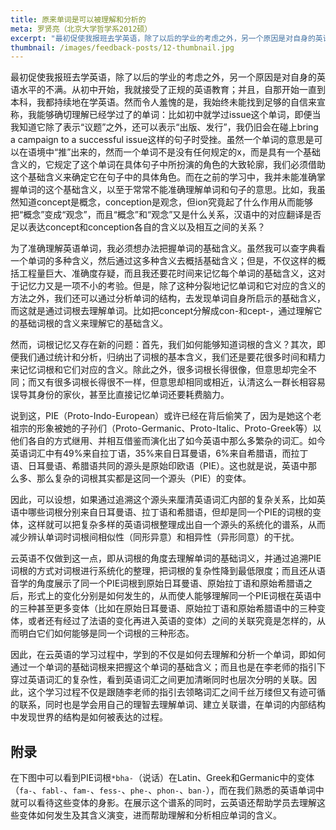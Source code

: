 ```yaml
---
title: 原来单词是可以被理解和分析的
meta: 罗贤亮（北京大学哲学系2012硕）
excerpt: "最初促使我报班去学英语，除了以后的学业的考虑之外，另一个原因是对自身的英语水平的不满。从初中开始，我就接受了正规的英语教育；并且，自那开始一直到本科，我都持续地在学英语。"
thumbnail: /images/feedback-posts/12-thumbnail.jpg
---
```


最初促使我报班去学英语，除了以后的学业的考虑之外，另一个原因是对自身的英语水平的不满。从初中开始，我就接受了正规的英语教育；并且，自那开始一直到本科，我都持续地在学英语。然而令人羞愧的是，我始终未能找到足够的自信来宣称，我能够确切理解已经学过了的单词：比如初中就学过issue这个单词，即便当我知道它除了表示“议题”之外，还可以表示“出版、发行”，我仍旧会在碰上bring a campaign to a successful issue这样的句子时受挫。虽然一个单词的意思是可以在语境中“推”出来的，然而一个单词不是没有任何规定的x，而是具有一个基础含义的，它规定了这个单词在具体句子中所扮演的角色的大致轮廓，我们必须借助这个基础含义来确定它在句子中的具体角色。而在之前的学习中，我并未能准确掌握单词的这个基础含义，以至于常常不能准确理解单词和句子的意思。比如，我虽然知道concept是概念，conception是观念，但ion究竟起了什么作用从而能够把“概念”变成“观念”，而且“概念”和“观念”又是什么关系，汉语中的对应翻译是否足以表达concept和conception各自的含义以及相互之间的关系？

为了准确理解英语单词，我必须想办法把握单词的基础含义。虽然我可以查字典看一个单词的多种含义，然后通过这多种含义去概括基础含义；但是，不仅这样的概括工程量巨大、准确度存疑，而且我还要花时间来记忆每个单词的基础含义，这对于记忆力又是一项不小的考验。但是，除了这种分裂地记忆单词和它对应的含义的方法之外，我们还可以通过分析单词的结构，去发现单词自身所启示的基础含义，而这就是通过词根去理解单词。比如把concept分解成con-和cept-，通过理解它的基础词根的含义来理解它的基础含义。

然而，词根记忆又存在新的问题：首先，我们如何能够知道词根的含义？其次，即便我们通过统计和分析，归纳出了词根的基本含义，我们还是要花很多时间和精力来记忆词根和它们对应的含义。除此之外，很多词根长得很像，但意思却完全不同；而又有很多词根长得很不一样，但意思却相同或相近，认清这么一群长相容易误导其身份的家伙，甚至比直接记忆单词还要耗费脑力。

说到这，PIE（Proto-Indo-European）或许已经在背后偷笑了，因为是她这个老祖宗的形象被她的子孙们（Proto-Germanic、Proto-Italic、Proto-Greek等）以他们各自的方式继用、并相互借鉴而演化出了如今英语中那么多繁杂的词汇。如今英语词汇中有49%来自拉丁语，35%来自日耳曼语，6%来自希腊语，而拉丁语、日耳曼语、希腊语共同的源头是原始印欧语（PIE）。这也就是说，英语中那么多、那么复杂的词根其实都是这同一个源头（PIE）的变体。

因此，可以设想，如果通过追溯这个源头来厘清英语词汇内部的复杂关系，比如英语中哪些词根分别来自日耳曼语、拉丁语和希腊语，但却是同一个PIE的词根的变体，这样就可以把复杂多样的英语词根整理成出自一个源头的系统化的谱系，从而减少辨认单词时词根间相似性（同形异意）和相异性（异形同意）的干扰。

云英语不仅做到这一点，即从词根的角度去理解单词的基础词义，并通过追溯PIE词根的方式对词根进行系统化的整理，把词根的复杂性降到最低限度；而且还从语音学的角度展示了同一个PIE词根到原始日耳曼语、原始拉丁语和原始希腊语之后，形式上的变化分别是如何发生的，从而使人能够理解同一个PIE词根在英语中的三种甚至更多变体（比如在原始日耳曼语、原始拉丁语和原始希腊语中的三种变体，或者还有经过了法语的变化再进入英语的变体）之间的关联究竟是怎样的，从而明白它们如何能够是同一个词根的三种形态。

因此，在云英语的学习过程中，学到的不仅是如何去理解和分析一个单词，即如何通过一个单词的基础词根来把握这个单词的基础含义；而且也是在李老师的指引下穿过英语词汇的复杂性，看到英语词汇之间更加清晰同时也层次分明的关联。因此，这个学习过程不仅是跟随李老师的指引去领略词汇之间千丝万缕但又有迹可循的联系，同时也是学会用自己的理智去理解单词、建立关联谱，在单词的内部结构中发现世界的结构是如何被表达的过程。

## 附录

在下图中可以看到PIE词根`*bha-`（说话）在Latin、Greek和Germanic中的变体（`fa-`、`fabl-`、`fam-`、`fess-`、`phe-`、`phon-`、`ban-`），而在我们熟悉的英语单词中就可以看待这些变体的身影。在展示这个谱系的同时，云英语还帮助学员去理解这些变体如何发生及其含义演变，进而帮助理解和分析相应单词的含义。